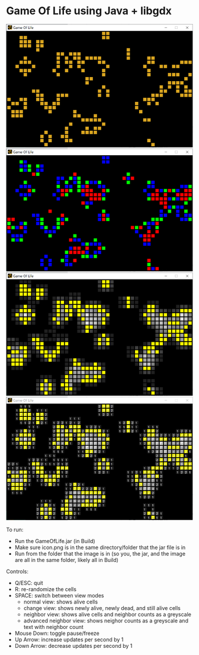# Game Of Life using Java + libgdx

![Normal View](https://github.com/LelsersLasers/GameOfLife/raw/main/libgdx/Showcase/normalView.PNG)
![Difference View](https://github.com/LelsersLasers/GameOfLife/raw/main/libgdx/Showcase/differenceView.PNG)
![Neighbors View](https://github.com/LelsersLasers/GameOfLife/raw/main/libgdx/Showcase/neighborsView.PNG)
![Neighbors Advanced View](https://github.com/LelsersLasers/GameOfLife/raw/main/libgdx/Showcase/advancedView.PNG)

To run:
- Run the GameOfLife.jar (in Build)
- Make sure icon.png is in the same directory/folder that the jar file is in
- Run from the folder that the image is in (so you, the jar, and the image are all in the same folder, likely all in Build)

Controls:
- Q/ESC: quit
- R: re-randomize the cells
- SPACE: switch between view modes
	- normal view: shows alive cells
	- change view: shows newly alive, newly dead, and still alive cells
	- neighbor view: shows alive cells and neighbor counts as a greyscale
	- advanced neighbor view: shows neighor counts as a greyscale and text with neighbor count
- Mouse Down: toggle pause/freeze
- Up Arrow: increase updates per second by 1
- Down Arrow: decrease updates per second by 1

